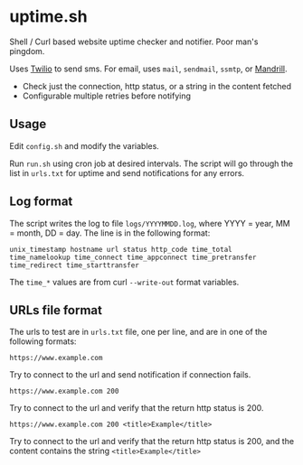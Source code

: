 # uptime.sh

Shell / Curl based website uptime checker and notifier. Poor man's pingdom.

Uses [Twilio](https://www.twilio.com/) to send sms. For email, uses `mail`, `sendmail`, `ssmtp`, or [Mandrill](https://www.mandrillapp.com).

- Check just the connection, http status, or a string in the content fetched
- Configurable multiple retries before notifying

## Usage

Edit `config.sh` and modify the variables.

Run `run.sh` using cron job at desired intervals. The script will go through the list in `urls.txt` for uptime and send notifications for any errors.

## Log format

The script writes the log to file `logs/YYYYMMDD.log`, where YYYY = year, MM = month, DD = day. The line is in the following format:

`unix_timestamp hostname url status http_code time_total time_namelookup time_connect time_appconnect time_pretransfer time_redirect time_starttransfer`

The `time_*` values are from curl `--write-out` format variables. 

## URLs file format 

The urls to test are in `urls.txt` file, one per line, and are in one of the following formats:

`https://www.example.com`

Try to connect to the url and send notification if connection fails.

`https://www.example.com 200`

Try to connect to the url and verify that the return http status is 200.

`https://www.example.com 200 <title>Example</title>`

Try to connect to the url and verify that the return http status is 200, and the content contains the string `<title>Example</title>`
